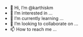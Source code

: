- 👋 Hi, I’m @karthiskm
- 👀 I’m interested in ...
- 🌱 I’m currently learning ...
- 💞️ I’m looking to collaborate on ...
- 📫 How to reach me ...

<!---
karthiskm/karthiskm is a ✨ special ✨ repository because its `README.md` (this file) appears on your GitHub profile.
You can click the Preview link to take a look at your changes.
--->
